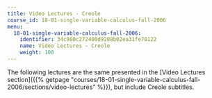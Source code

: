 ```yaml
---
title: Video Lectures - Creole
course_id: 18-01-single-variable-calculus-fall-2006
menu:
  18-01-single-variable-calculus-fall-2006:
    identifier: 34c980c272400d9288b02ea31fe70122
    name: Video Lectures - Creole
    weight: 100
---
```

The following lectures are the same presented in the [Video Lectures section]({{% getpage "courses/18-01-single-variable-calculus-fall-2006/sections/video-lectures" %}}), but include Creole subtitles.